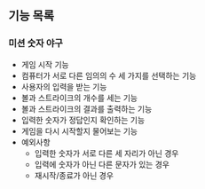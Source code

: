 ## 기능 목록

### 미션 숫자 야구

- 게임 시작 기능
- 컴퓨터가 서로 다른 임의의 수 세 가지를 선택하는 기능
- 사용자의 입력을 받는 기능
- 볼과 스트라이크의 개수를 세는 기능
- 볼과 스트라이크의 결과를 출력하는 기능
- 입력한 숫자가 정답인지 확인하는 기능
- 게임을 다시 시작할지 물어보는 기능
- 예외사항
  - 입력한 숫자가 서로 다른 세 자리가 아닌 경우
  - 입력에 숫자가 아닌 다른 문자가 있는 경우
  - 재시작/종료가 아닌 경우
